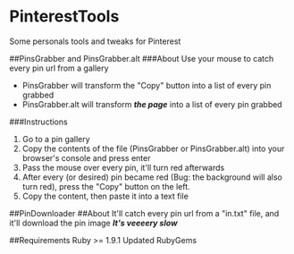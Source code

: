 # PinterestTools
Some personals tools and tweaks for Pinterest

##PinsGrabber and PinsGrabber.alt
###About
Use your mouse to catch every pin url from a gallery

* PinsGrabber will transform the "Copy" button into a list of every pin grabbed
* PinsGrabber.alt will transform ___the page___ into a list of every pin grabbed

###Instructions
1. Go to a pin gallery
2. Copy the contents of the file (PinsGrabber or PinsGrabber.alt) into your browser's console and press enter
3. Pass the mouse over every pin, it'll turn red afterwards
4. After every (or desired) pin became red (Bug: the background will also turn red), press the "Copy" button on the left.
5. Copy the content, then paste it into a text file

##PinDownloader
##About
It'll catch every pin url from a "in.txt" file, and it'll download the pin image
___It's veeeery slow___

##Requirements
Ruby >= 1.9.1
Updated RubyGems
